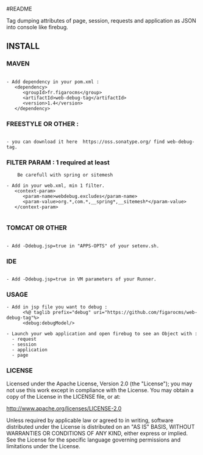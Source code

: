 #README

Tag dumping attributes of page, session, requests and application as JSON into console like firebug.

## INSTALL

 
### MAVEN            

```

- Add dependency in your pom.xml : 
   <dependency>
      <groupId>fr.figarocms</group>
      <artifactId>web-debug-tag</artifactId>
      <version>1.4</version>
   </dependency>

```

### FREESTYLE OR OTHER :

```

- you can download it here  https://oss.sonatype.org/ find web-debug-tag.

```

### FILTER PARAM : 1 required at least

```
    Be carefull with spring or sitemesh

- Add in your web.xml, min 1 filter.
   <context-param>
      <param-name>webdebug.excludes</param-name>
      <param-value>org.*,com.*,__spring*,__sitemesh*</param-value>
   </context-param> 
  

``` 

### TOMCAT OR OTHER

```  

- Add -Ddebug.jsp=true in "APPS-OPTS" of your setenv.sh.

```

### IDE 

```

- Add -Ddebug.jsp=true in VM parameters of your Runner.

```

### USAGE
          
```
- Add in jsp file you want to debug : 
      <%@ taglib prefix="debug" uri="https://github.com/figarocms/web-debug-tag"%>
      <debug:debugModel/>  

- Launch your web application and open firebug to see an Object with :
  - request
  - session
  - application
  - page

```              
    
### LICENSE

Licensed under the Apache License, Version 2.0 (the "License"); you may not use this work except in compliance with the License. You may obtain a copy of the License in the LICENSE file, or at:

http://www.apache.org/licenses/LICENSE-2.0

Unless required by applicable law or agreed to in writing, software distributed under the License is distributed on an "AS IS" BASIS, WITHOUT WARRANTIES OR CONDITIONS OF ANY KIND, either express or implied. See the License for the specific language governing permissions and limitations under the License.
